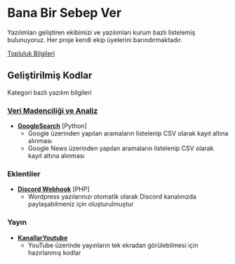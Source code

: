 # Bana Bir Sebep Ver
Yazılımları geliştiren ekibimizi ve yazılımları kurum bazlı listelemiş bulunuyoruz. Her proje kendi ekip üyelerini barındırmaktadır.

[Topluluk Bilgileri](https://github.com/BanaBirSebepVer/Topluluk)

## Geliştirilmiş Kodlar
Kategori bazlı yazılım bilgileri
### [Veri Madenciliği ve Analiz](https://github.com/orgs/BanaBirSebepVer/teams/vma)
- **[GoogleSearch](https://github.com/BanaBirSebepVer/GoogleSearch)** [Python] 
  - Google üzerinden yapılan aramaların listelenip CSV olarak kayıt altına alınması
  - Google News üzerinden yapılan aramaların listelenip CSV olarak kayıt altına alınması

### Eklentiler
- **[Discord Webhook](https://github.com/BanaBirSebepVer/webhookDiscord)** [PHP]
  - Wordpress yazılarınızı otomatik olarak Discord kanalınızda paylaşabilmeniz için oluşturulmuştur
 
### Yayın
- **[KanallarYoutube](https://github.com/BanaBirSebepVer/KanallarYoutube)**
  - YouTube üzerinde yayınların tek ekradan görülebilmesi için hazırlanmış kodlar
